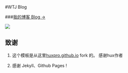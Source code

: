 #WTJ Blog

###[我的博客 Blog &rarr;](https://bmwb.github.io)

![](http://huangxuan.me/img/blog-desktop.jpg)


## 致谢

1. 这个模板是从这里[huxpro.github.io](https://github.com/Huxpro/huxpro.github.iol)  fork 的。 感谢hux作者

3. 感谢 Jekyll、Github Pages !
